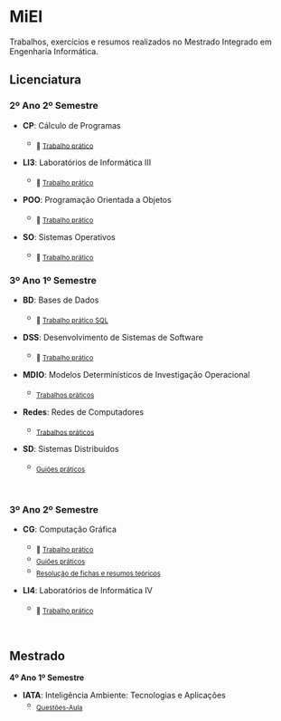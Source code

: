 # MiEI
Trabalhos, exercícios e resumos realizados no Mestrado Integrado em Engenharia Informática.


## **Licenciatura**

### **2º Ano 2º Semestre**
- **CP**: Cálculo de Programas
  - <sub> :pushpin: [Trabalho prático](https://github.com/joanafonsogomes/CP) </sub>

- **LI3**: Laboratórios de Informática III
  - <sub> :pushpin: [Trabalho prático](https://github.com/joanafonsogomes/LI3) </sub>

- **POO**: Programação Orientada a Objetos
  - <sub> :pushpin: [Trabalho prático](https://github.com/joanafonsogomes/POO) </sub>

- **SO**: Sistemas Operativos
   - <sub> :pushpin: [Trabalho prático](https://github.com/joanafonsogomes/SO) </sub>


### **3º Ano 1º Semestre**
- **BD**: Bases de Dados
  - <sub> :pushpin: [Trabalho prático SQL](https://github.com/joanafonsogomes/BD_SQL) </sub>

- **DSS**: Desenvolvimento de Sistemas de Software
  - <sub> :pushpin: [Trabalho prático](https://github.com/joanafonsogomes/DSS) </sub>

- **MDIO**: Modelos Determinísticos de Investigação Operacional
  - <sub> [Trabalhos práticos](https://github.com/joanafonsogomes/miei/tree/master/MDIO) </sub>  

- **Redes**: Redes de Computadores
  - <sub> [Trabalhos práticos](https://github.com/joanafonsogomes/miei/tree/master/REDES) </sub>  

- **SD**: Sistemas Distribuídos
  - <sub> [Guiões práticos](https://github.com/joanafonsogomes/miei/tree/master/SD) </sub>  

</br>

### **3º Ano 2º Semestre**

- **CG**: Computação Gráfica
  - <sub> :pushpin: [Trabalho prático](https://github.com/joanafonsogomes/CG) </sub>
  - <sub> [Guiões práticos](https://github.com/joanafonsogomes/miei/tree/master/CG/Guioes) </sub>
  - <sub> [Resolução de fichas e resumos teóricos](https://github.com/joanafonsogomes/miei/tree/master/CG/Fichas%26Resumos) </sub>
  
- **LI4**: Laboratórios de Informática IV
  - <sub> :pushpin: [Trabalho prático](https://github.com/joanafonsogomes/LI4) </sub>

<br/>

## **Mestrado**

**4º Ano 1º Semestre**
- **IATA**: Inteligência Ambiente: Tecnologias e Aplicações
  - <sub> [Questões-Aula](https://github.com/joanafonsogomes/miei/tree/master/IATA) </sub>
